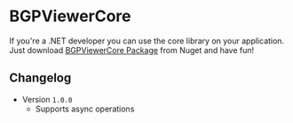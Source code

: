 # BGPViewerCore
If you're a .NET developer you can use the core library on your application. Just download [BGPViewerCore Package](https://www.nuget.org/packages/BGPViewerCore/) from Nuget and have fun!

## Changelog

- Version ```1.0.0```
    - Supports async operations